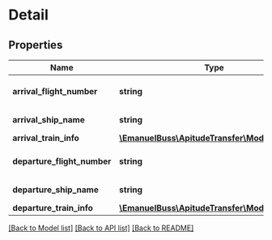 # Detail

## Properties
Name | Type | Description | Notes
------------ | ------------- | ------------- | -------------
**arrival_flight_number** | **string** | inbound flight number | [optional] 
**arrival_ship_name** | **string** | inbound ship name | [optional] 
**arrival_train_info** | [**\EmanuelBuss\ApitudeTransfer\Model\TrainInfo**](TrainInfo.md) |  | [optional] 
**departure_flight_number** | **string** | outbound flight number | [optional] 
**departure_ship_name** | **string** | outbound ship name | [optional] 
**departure_train_info** | [**\EmanuelBuss\ApitudeTransfer\Model\TrainInfo**](TrainInfo.md) |  | [optional] 

[[Back to Model list]](../../README.md#documentation-for-models) [[Back to API list]](../../README.md#documentation-for-api-endpoints) [[Back to README]](../../README.md)

